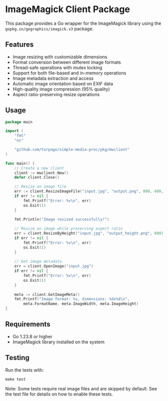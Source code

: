 # ImageMagick Client Package

This package provides a Go wrapper for the ImageMagick library using the `gopkg.in/gographics/imagick.v3` package.

## Features

- Image resizing with customizable dimensions
- Format conversion between different image formats
- Thread-safe operations with mutex locking
- Support for both file-based and in-memory operations
- Image metadata extraction and access
- Automatic image orientation based on EXIF data
- High-quality image compression (95% quality)
- Aspect ratio-preserving resize operations

## Usage

```go
package main

import (
	"fmt"
	"os"

	"github.com/torpago/simple-media-proc/pkg/mwclient"
)

func main() {
	// Create a new client
	client := mwclient.New()
	defer client.Close()

	// Resize an image file
	err := client.ResizeImageFile("input.jpg", "output.png", 800, 600, "png")
	if err != nil {
		fmt.Printf("Error: %v\n", err)
		os.Exit(1)
	}

	fmt.Println("Image resized successfully!")
	
	// Resize an image while preserving aspect ratio
	err = client.ResizeByHeight("input.jpg", "output_height.png", 600)
	if err != nil {
		fmt.Printf("Error: %v\n", err)
		os.Exit(1)
	}
	
	// Get image metadata
	err = client.OpenImage("input.jpg")
	if err != nil {
		fmt.Printf("Error: %v\n", err)
		os.Exit(1)
	}
	
	meta := client.GetImageMeta()
	fmt.Printf("Image format: %s, dimensions: %dx%d\n", 
		meta.FormatName, meta.ImageWidth, meta.ImageHeight)
}
```

## Requirements

- Go 1.23.8 or higher
- ImageMagick library installed on the system

## Testing

Run the tests with:

```
make test
```

Note: Some tests require real image files and are skipped by default. See the test file for details on how to enable these tests.

